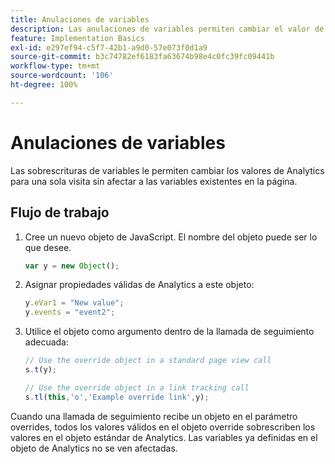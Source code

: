 ```yaml
---
title: Anulaciones de variables
description: Las anulaciones de variables permiten cambiar el valor de una variable para un único seguimiento o una sola llamada de seguimiento de vínculos.
feature: Implementation Basics
exl-id: e297ef94-c5f7-42b1-a9d0-57e073f0d1a9
source-git-commit: b3c74782ef6183fa63674b98e4c0fc39fc09441b
workflow-type: tm+mt
source-wordcount: '106'
ht-degree: 100%

---
```


# Anulaciones de variables

Las sobrescrituras de variables le permiten cambiar los valores de Analytics para una sola visita sin afectar a las variables existentes en la página.

## Flujo de trabajo

1. Cree un nuevo objeto de JavaScript. El nombre del objeto puede ser lo que desee.

   ```js
   var y = new Object();
   ```

2. Asignar propiedades válidas de Analytics a este objeto:

   ```js
   y.eVar1 = "New value";
   y.events = "event2";
   ```

3. Utilice el objeto como argumento dentro de la llamada de seguimiento adecuada:

   ```js
   // Use the override object in a standard page view call
   s.t(y);
   
   // Use the override object in a link tracking call
   s.tl(this,'o','Example override link',y);
   ```

Cuando una llamada de seguimiento recibe un objeto en el parámetro overrides, todos los valores válidos en el objeto override sobrescriben los valores en el objeto estándar de Analytics. Las variables ya definidas en el objeto de Analytics no se ven afectadas.
